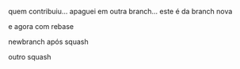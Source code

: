 quem contribuiu...
apaguei
em outra branch...
este é da branch nova

e agora com rebase

newbranch
após squash

outro squash
